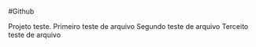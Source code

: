 #Github


Projeto teste.
Primeiro teste de arquivo
Segundo teste de arquivo
Terceito teste de arquivo
